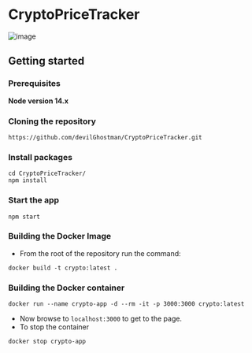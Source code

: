 # CryptoPriceTracker
![image](https://github.com/devilGhostman/CryptoPriceTracker/assets/82955240/48cb02bc-204a-41f2-8b6d-0008fbb97356)

## Getting started
### Prerequisites

**Node version 14.x**

### Cloning the repository

```shell
https://github.com/devilGhostman/CryptoPriceTracker.git
```

### Install packages

```shell
cd CryptoPriceTracker/
npm install
```

### Start the app

```shell
npm start
```

### Building the Docker Image
- From the root of the repository run the command:
```shell
docker build -t crypto:latest .
```

### Building the Docker container
```shell
docker run --name crypto-app -d --rm -it -p 3000:3000 crypto:latest
```
- Now browse to `localhost:3000` to get to the page. 
- To stop the container
```shell
docker stop crypto-app
```
